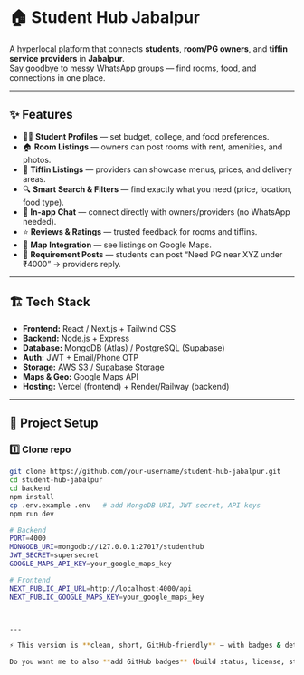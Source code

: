 # 🏠 Student Hub Jabalpur

A hyperlocal platform that connects **students**, **room/PG owners**, and **tiffin service providers** in **Jabalpur**.  
Say goodbye to messy WhatsApp groups — find rooms, food, and connections in one place.

---

## ✨ Features

- 👨‍🎓 **Student Profiles** — set budget, college, and food preferences.  
- 🏠 **Room Listings** — owners can post rooms with rent, amenities, and photos.  
- 🍱 **Tiffin Listings** — providers can showcase menus, prices, and delivery areas.  
- 🔍 **Smart Search & Filters** — find exactly what you need (price, location, food type).  
- 💬 **In-app Chat** — connect directly with owners/providers (no WhatsApp needed).  
- ⭐ **Reviews & Ratings** — trusted feedback for rooms and tiffins.  
- 📍 **Map Integration** — see listings on Google Maps.  
- 📢 **Requirement Posts** — students can post “Need PG near XYZ under ₹4000” → providers reply.  

---

## 🏗️ Tech Stack

- **Frontend:** React / Next.js + Tailwind CSS  
- **Backend:** Node.js + Express  
- **Database:** MongoDB (Atlas) / PostgreSQL (Supabase)  
- **Auth:** JWT + Email/Phone OTP  
- **Storage:** AWS S3 / Supabase Storage  
- **Maps & Geo:** Google Maps API  
- **Hosting:** Vercel (frontend) + Render/Railway (backend)  

---

## 📂 Project Setup

### 1️⃣ Clone repo
```bash
git clone https://github.com/your-username/student-hub-jabalpur.git
cd student-hub-jabalpur
cd backend
npm install
cp .env.example .env   # add MongoDB URI, JWT secret, API keys
npm run dev

# Backend
PORT=4000
MONGODB_URI=mongodb://127.0.0.1:27017/studenthub
JWT_SECRET=supersecret
GOOGLE_MAPS_API_KEY=your_google_maps_key

# Frontend
NEXT_PUBLIC_API_URL=http://localhost:4000/api
NEXT_PUBLIC_GOOGLE_MAPS_KEY=your_google_maps_key



---

⚡ This version is **clean, short, GitHub-friendly** — with badges & detailed setup optional.  

Do you want me to also **add GitHub badges** (build status, license, stars, etc.) at the top for a more professional repo look?
